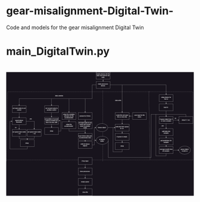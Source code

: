 # gear-misalignment-Digital-Twin-
Code and models for the gear misalignment Digital Twin  

# main_DigitalTwin.py 
# 
![main process](flowshart.png)
